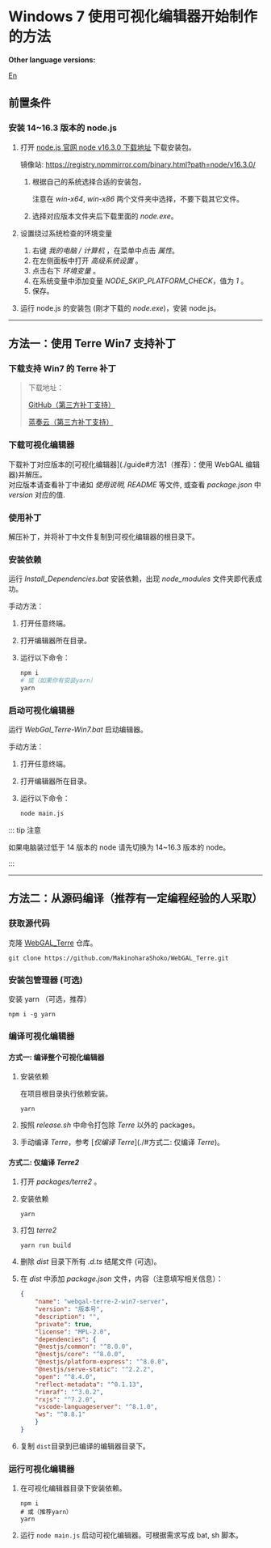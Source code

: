 # Windows 7 使用可视化编辑器开始制作的方法

**Other language versions:** 

[En](./win7-en)

## 前置条件

### 安装 14~16.3 版本的 node.js

1. 打开 [node.js 官网 node v16.3.0 下载地址](https://nodejs.org/dist/v16.3.0/) 下载安装包。

    镜像站: <https://registry.npmmirror.com/binary.html?path=node/v16.3.0/>

    1. 根据自己的系统选择合适的安装包，

        注意在 *win-x64*, *win-x86* 两个文件夹中选择，不要下载其它文件。

    2. 选择对应版本文件夹后下载里面的 *node.exe*。

2. 设置绕过系统检查的环境变量

    1. 右键 *我的电脑 / 计算机* ，在菜单中点击 *属性*。
    2. 在左侧面板中打开 *高级系统设置* 。
    3. 点击右下 *环境变量* 。
    4. 在系统变量中添加变量 *NODE_SKIP_PLATFORM_CHECK*，值为 *1* 。
    5. 保存。

3. 运行 node.js 的安装包 (刚才下载的 *node.exe*)，安装 node.js。

---

## 方法一：使用 Terre Win7 支持补丁

### 下载支持 Win7 的 Terre 补丁

>  下载地址：
>
>  [GitHub（第三方补丁支持）](https://github.com/hshqwq/WebGAL_Terre/releases)
>
>  [蓝奏云（第三方补丁支持）](https://wwh.lanzoue.com/i2xqa0uy2fuh)

### 下载可视化编辑器

下载补丁对应版本的[可视化编辑器](./guide#方法1（推荐）：使用 WebGAL 编辑器)并解压。  
对应版本请查看补丁中诸如 *使用说明, README* 等文件, 或查看 *package.json* 中 *version* 对应的值.

### 使用补丁

解压补丁，并将补丁中文件复制到可视化编辑器的根目录下。

### 安装依赖

运行 *Install_Dependencies.bat* 安装依赖，出现 *node_modules* 文件夹即代表成功。

手动方法：

1. 打开任意终端。

2. 打开编辑器所在目录。

3. 运行以下命令：

    ```bash
    npm i 
    # 或（如果你有安装yarn）
    yarn
    ```

### 启动可视化编辑器

运行 *WebGal_Terre-Win7.bat* 启动编辑器。

手动方法：

1. 打开任意终端。

2. 打开编辑器所在目录。

3. 运行以下命令：

    ```bash
    node main.js
    ```

::: tip 注意

如果电脑装过低于 14 版本的 node 请先切换为 14~16.3 版本的 node。

:::

---

## 方法二：从源码编译（推荐有一定编程经验的人采取）

### 获取源代码

克隆 [WebGAL_Terre](https://github.com/MakinoharaShoko/WebGAL_Terre) 仓库。

```shell
git clone https://github.com/MakinoharaShoko/WebGAL_Terre.git
```

### 安装包管理器 (可选)

安装 yarn （可选，推荐）  
```
npm i -g yarn
```

### 编译可视化编辑器

#### 方式一: 编译整个可视化编辑器

1. 安装依赖

    在项目根目录执行依赖安装。

    ```shell
    yarn
    ```

2. 按照 *release.sh* 中命令打包除 *Terre* 以外的 packages。

2. 手动编译 *Terre*，参考 [*仅编译 Terre*](./#方式二: 仅编译 *Terre*)。

#### 方式二: 仅编译 *Terre2*

1. 打开 *packages/terre2* 。

2. 安装依赖

    ```
    yarn
    ```

3. 打包 *terre2*

    ```shell
    yarn run build
    ```

4. 删除 *dist* 目录下所有 *.d.ts* 结尾文件 (可选)。

5. 在 *dist* 中添加 *package.json* 文件，内容（注意填写相关信息）：

    ```json
    {
        "name": "webgal-terre-2-win7-server",
        "version": "版本号",
        "description": "",
        "private": true,
        "license": "MPL-2.0",
        "dependencies": {
        "@nestjs/common": "^8.0.0",
        "@nestjs/core": "^8.0.0",
        "@nestjs/platform-express": "^8.0.0",
        "@nestjs/serve-static": "^2.2.2",
        "open": "^8.4.0",
        "reflect-metadata": "^0.1.13",
        "rimraf": "^3.0.2",
        "rxjs": "^7.2.0",
        "vscode-languageserver": "^8.1.0",
        "ws": "^8.8.1"
        }
    }
    ```

6. 复制 `dist`目录到已编译的编辑器目录下。

### 运行可视化编辑器

1. 在可视化编辑器目录下安装依赖。

    ```shell
    npm i
    # 或（推荐yarn）
    yarn
    ```

2. 运行 `node main.js` 启动可视化编辑器。可根据需求写成 bat, sh 脚本。
